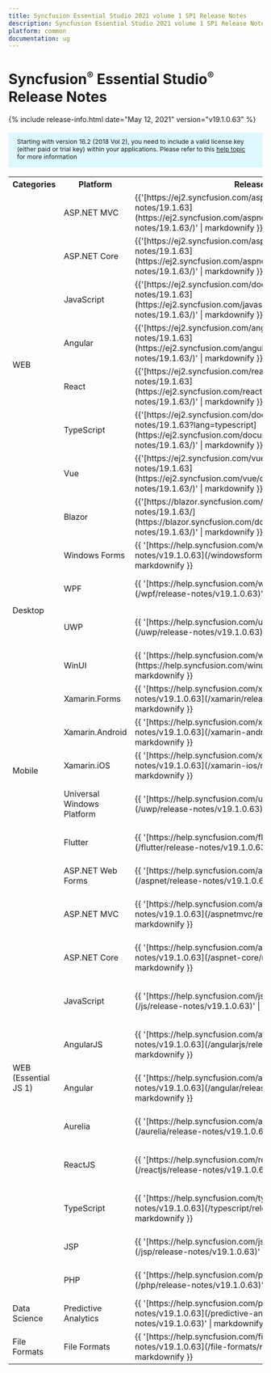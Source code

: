 ```yaml
---
title: Syncfusion Essential Studio 2021 volume 1 SP1 Release Notes  
description: Syncfusion Essential Studio 2021 volume 1 SP1 Release Notes  
platform: common
documentation: ug
---
```


# Syncfusion<sup style="font-size:70%">&reg;</sup>   Essential Studio<sup style="font-size:70%">&reg;</sup>  Release Notes  

{% include release-info.html date="May 12, 2021"   version="v19.1.0.63" %} 

<style>
#license {
    font-size: .88em!important;
margin-top: 1.5em;     margin-bottom: 1.5em;
    background-color: #def8ff;
    padding: 10px 17px 14px;
}
</style>

<div id="license">
Starting with version 16.2 (2018 Vol 2), you need to include a valid license key (either paid or trial key) within your applications. 
Please refer to this <a href="/common/essential-studio/licensing/license-key">help topic</a> for more information 
</div>



<table>
<tr>
<th>
Categories</th><th>
Platform</th><th>
Release Notes</th><th>
Read Me</th></tr>
<tr>
<td rowspan="8">
WEB 
</td>
<td>
ASP.NET MVC
</td>
<td>{{'[https://ej2.syncfusion.com/aspnetmvc/documentation/release-notes/19.1.63](https://ej2.syncfusion.com/aspnetmvc/documentation/release-notes/19.1.63/)' | markdownify }}
</td>
<td>{{'[http://files2.syncfusion.com/Installs/v19.1.0.63/ReadMe/web/ASPMVC.html](http://files2.syncfusion.com/Installs/v19.1.0.63/ReadMe/web/ASPMVC.html)' | markdownify }}
</td>
</tr>
<tr>
<td>
ASP.NET Core	
</td>
<td>{{'[https://ej2.syncfusion.com/aspnetcore/documentation/release-notes/19.1.63](https://ej2.syncfusion.com/aspnetcore/documentation/release-notes/19.1.63/)' | markdownify }}
</td>
<td>{{'[http://files2.syncfusion.com/Installs/v19.1.0.63/ReadMe/web/ASPNETCORE.html](http://files2.syncfusion.com/Installs/v19.1.0.63/ReadMe/web/ASPNETCORE.html)' | markdownify }}
</td>
</tr>
<tr>
<td>
JavaScript
</td>
<td>{{'[https://ej2.syncfusion.com/documentation/release-notes/19.1.63](https://ej2.syncfusion.com/javascript/documentation/release-notes/19.1.63/)' | markdownify }}
</td>
<td>{{'[http://files2.syncfusion.com/Installs/v19.1.0.63/ReadMe/web/JavaScript.html](http://files2.syncfusion.com/Installs/v19.1.0.63/ReadMe/web/JavaScript.html)' | markdownify }}
</td>
</tr>
<tr>
<td>
Angular
</td>
<td>{{'[https://ej2.syncfusion.com/angular/documentation/release-notes/19.1.63](https://ej2.syncfusion.com/angular/documentation/release-notes/19.1.63/)' | markdownify }}
</td>
<td>{{'[http://files2.syncfusion.com/Installs/v19.1.0.63/ReadMe/web/Angular.html](http://files2.syncfusion.com/Installs/v19.1.0.63/ReadMe/web/Angular.html)' | markdownify }}
</td>
</tr>
<tr>
<td>
React
</td>
<td>{{'[https://ej2.syncfusion.com/react/documentation/release-notes/19.1.63](https://ej2.syncfusion.com/react/documentation/release-notes/19.1.63/)' | markdownify }}
</td>
<td>{{'[http://files2.syncfusion.com/Installs/v19.1.0.63/ReadMe/web/React.html](http://files2.syncfusion.com/Installs/v19.1.0.63/ReadMe/web/React.html)' | markdownify }}
</td>
</tr>
<tr>
<td>
TypeScript
</td>
<td>{{'[https://ej2.syncfusion.com/documentation/release-notes/19.1.63?lang=typescript](https://ej2.syncfusion.com/documentation/release-notes/19.1.63/)' | markdownify }}
</td>
<td>{{'[http://files2.syncfusion.com/Installs/v19.1.0.63/ReadMe/web/TypeScript.html](http://files2.syncfusion.com/Installs/v19.1.0.63/ReadMe/web/TypeScript.html)' | markdownify }}
</td>
</tr>
<tr>
<td>
Vue
</td>
<td>{{'[https://ej2.syncfusion.com/vue/documentation/release-notes/19.1.63](https://ej2.syncfusion.com/vue/documentation/release-notes/19.1.63/)' | markdownify }}
</td>
<td>{{'[http://files2.syncfusion.com/Installs/v19.1.0.63/ReadMe/web/Vue.html](http://files2.syncfusion.com/Installs/v19.1.0.63/ReadMe/web/Vue.html)' | markdownify }}
</td>
</tr>
<tr>
<td>
Blazor
</td>
<td>{{'[https://blazor.syncfusion.com/documentation/release-notes/19.1.63/](https://blazor.syncfusion.com/documentation/release-notes/19.1.63/)' | markdownify }}
</td>
<td>{{'[http://files2.syncfusion.com/Installs/v19.1.0.63/ReadMe/web/Blazor.html](http://files2.syncfusion.com/Installs/v19.1.0.63/ReadMe/web/Blazor.html)' | markdownify }}
</td>
</tr>
<tr>
<td rowspan="4">
Desktop
</td>
<td>
Windows Forms
</td>
<td>{{ '[https://help.syncfusion.com/windowsforms/release-notes/v19.1.0.63](/windowsforms/release-notes/v19.1.0.63)' | markdownify }}
</td>
<td>{{ '[http://files2.syncfusion.com/Installs/v19.1.0.63/ReadMe/WindowsForms.html](http://files2.syncfusion.com/Installs/v19.1.0.63/ReadMe/WindowsForms.html)' | markdownify }}
</td>
</tr>
<tr>
<td>
WPF
</td>
<td>{{ '[https://help.syncfusion.com/wpf/release-notes/v19.1.0.63](/wpf/release-notes/v19.1.0.63)' | markdownify }}
</td>
<td>{{ '[http://files2.syncfusion.com/Installs/v19.1.0.63/ReadMe/WPF.html](http://files2.syncfusion.com/Installs/v19.1.0.63/ReadMe/WPF.html)' | markdownify }}
</td>
</tr>
<tr>
<td>
UWP
</td>
<td>{{ '[https://help.syncfusion.com/uwp/release-notes/v19.1.0.63](/uwp/release-notes/v19.1.0.63)' | markdownify }}
</td>
<td>{{ '[http://files2.syncfusion.com/Installs/v19.1.0.63/ReadMe/UniversalWindows.html](http://files2.syncfusion.com/Installs/v19.1.0.63/ReadMe/UniversalWindows.html)' | markdownify }}
</td>
</tr>
<tr>
<td>
WinUI
</td>
<td>{{ '[https://help.syncfusion.com/winui/release-notes/v19.1.0.63](https://help.syncfusion.com/winui/release-notes/v19.1.0.63)' | markdownify }}
</td>
<td>{{ '[http://files2.syncfusion.com/Installs/v19.1.0.63/ReadMe/WinUI.html](http://files2.syncfusion.com/Installs/v19.1.0.63/ReadMe/WinUI.html)' | markdownify }}
</td>
</tr>
<tr>
<td rowspan="5">
Mobile
</td>
<td>
Xamarin.Forms
</td>
<td>{{ '[https://help.syncfusion.com/xamarin/release-notes/v19.1.0.63](/xamarin/release-notes/v19.1.0.63)' | markdownify }}
</td>
<td>{{ '[http://files2.syncfusion.com/Installs/v19.1.0.63/ReadMe/Xamarin_Forms.html](http://files2.syncfusion.com/Installs/v19.1.0.63/ReadMe/Xamarin_Forms.html)' | markdownify }}
</td>
</tr>
<tr>
<td>
Xamarin.Android
</td>
<td>{{ '[https://help.syncfusion.com/xamarin-android/release-notes/v19.1.0.63](/xamarin-android/release-notes/v19.1.0.63)' | markdownify }}
</td>
<td>{{ '[http://files2.syncfusion.com/Installs/v19.1.0.63/ReadMe/Xamarin_Forms.html](http://files2.syncfusion.com/Installs/v19.1.0.63/ReadMe/Xamarin_Forms.html)' | markdownify }}
</td>
</tr>
<tr>
<td>
Xamarin.iOS
</td>
<td>{{ '[https://help.syncfusion.com/xamarin-ios/release-notes/v19.1.0.63](/xamarin-ios/release-notes/v19.1.0.63)' | markdownify }}
</td>
<td>{{ '[http://files2.syncfusion.com/Installs/v19.1.0.63/ReadMe/Xamarin_Forms.html](http://files2.syncfusion.com/Installs/v19.1.0.63/ReadMe/Xamarin_Forms.html)' | markdownify }}
</td>
</tr>
<tr>
<td>
Universal Windows Platform
</td>
<td>{{ '[https://help.syncfusion.com/uwp/release-notes/v19.1.0.63](/uwp/release-notes/v19.1.0.63)' | markdownify }}
</td>
<td>{{ '[http://files2.syncfusion.com/Installs/v19.1.0.63/ReadMe/UniversalWindows.html](http://files2.syncfusion.com/Installs/v19.1.0.63/ReadMe/UniversalWindows.html)' | markdownify }}
</td>
</tr>
<tr>
<td>
Flutter
</td>
<td>{{ '[https://help.syncfusion.com/flutter/release-notes/v19.1.0.63](/flutter/release-notes/v19.1.0.63)' | markdownify }}
</td>
<td>{{ '[http://files2.syncfusion.com/Installs/v19.1.0.63/ReadMe/Flutter.html](http://files2.syncfusion.com/Installs/v19.1.0.63/ReadMe/Flutter.html)' | markdownify }}
</td>
</tr>
<tr>
<td rowspan="11">
WEB (Essential JS 1)
</td>
<td>
ASP.NET Web Forms
</td>
<td>{{ '[https://help.syncfusion.com/aspnet/release-notes/v19.1.0.63](/aspnet/release-notes/v19.1.0.63)' | markdownify }}
</td>
<td>{{ '[http://files2.syncfusion.com/Installs/v19.1.0.63/ReadMe/essential-js1/ASP.html](http://files2.syncfusion.com/Installs/v19.1.0.63/ReadMe/essential-js1/ASP.html)' | markdownify }}
</td>
</tr>
<tr>
<td>
ASP.NET MVC
</td>
<td>{{ '[https://help.syncfusion.com/aspnetmvc/release-notes/v19.1.0.63](/aspnetmvc/release-notes/v19.1.0.63)' | markdownify }}
</td>
<td>{{ '[http://files2.syncfusion.com/Installs/v19.1.0.63/ReadMe/essential-js1/ASPMVC.html](http://files2.syncfusion.com/Installs/v19.1.0.63/ReadMe/essential-js1/ASPMVC.html)' | markdownify }}
</td>
</tr>
<tr>
<td>
ASP.NET Core
</td>
<td>{{ '[https://help.syncfusion.com/aspnet-core/release-notes/v19.1.0.63](/aspnet-core/release-notes/v19.1.0.63)' | markdownify }}
</td>
<td>
{{ '[http://files2.syncfusion.com/Installs/v19.1.0.63/ReadMe/essential-js1/ASPNETCORE.html](http://files2.syncfusion.com/Installs/v19.1.0.63/ReadMe/essential-js1/ASPNETCORE.html)' | markdownify }}
</td>
</tr>
<tr>
<td>
JavaScript
</td>
<td>{{ '[https://help.syncfusion.com/js/release-notes/v19.1.0.63](/js/release-notes/v19.1.0.63)' | markdownify }}
</td>
<td>{{ '[http://files2.syncfusion.com/Installs/v19.1.0.63/ReadMe/essential-js1/JavaScript.html](http://files2.syncfusion.com/Installs/v19.1.0.63/ReadMe/essential-js1/JavaScript.html)' | markdownify }}
</td>
</tr>
<tr>
<td>
AngularJS
</td>
<td>{{ '[https://help.syncfusion.com/angularjs/release-notes/v19.1.0.63](/angularjs/release-notes/v19.1.0.63)' | markdownify }}
</td>
<td>{{ '[http://files2.syncfusion.com/Installs/v19.1.0.63/ReadMe/essential-js1/AngularJS.html](http://files2.syncfusion.com/Installs/v19.1.0.63/ReadMe/essential-js1/AngularJS.html)' | markdownify }}
</td>
</tr>
<tr>
<td>
Angular
</td>
<td>{{ '[https://help.syncfusion.com/angular/release-notes/v19.1.0.63](/angular/release-notes/v19.1.0.63)' | markdownify }}
</td>
<td>{{ '[http://files2.syncfusion.com/Installs/v19.1.0.63/ReadMe/essential-js1/Angular.html](http://files2.syncfusion.com/Installs/v19.1.0.63/ReadMe/essential-js1/Angular.html)' | markdownify }}
</td>
</tr>
<tr>
<td>
Aurelia
</td>
<td>{{ '[https://help.syncfusion.com/aurelia/release-notes/v19.1.0.63](/aurelia/release-notes/v19.1.0.63)' | markdownify }}
</td>
<td>{{ '[http://files2.syncfusion.com/Installs/v19.1.0.63/ReadMe/essential-js1/Aurelia.html](http://files2.syncfusion.com/Installs/v19.1.0.63/ReadMe/essential-js1/Aurelia.html)' | markdownify }}
</td>
</tr>
<tr>
<td>
ReactJS
</td>
<td>{{ '[https://help.syncfusion.com/reactjs/release-notes/v19.1.0.63](/reactjs/release-notes/v19.1.0.63)' | markdownify }}
</td>
<td>{{ '[http://files2.syncfusion.com/Installs/v19.1.0.63/ReadMe/essential-js1/ReactJS.html](http://files2.syncfusion.com/Installs/v19.1.0.63/ReadMe/essential-js1/ReactJS.html)' | markdownify }}
</td>
</tr>
<tr>
<td>
TypeScript
</td>
<td>{{ '[https://help.syncfusion.com/typescript/release-notes/v19.1.0.63](/typescript/release-notes/v19.1.0.63)' | markdownify }}
</td>
<td>{{ '[http://files2.syncfusion.com/Installs/v19.1.0.63/ReadMe/essential-js1/TypeScript.html](http://files2.syncfusion.com/Installs/v19.1.0.63/ReadMe/essential-js1/TypeScript.html)' | markdownify }}
</td>
</tr>
<tr>
<td>
JSP
</td>
<td>{{ '[https://help.syncfusion.com/jsp/release-notes/v19.1.0.63](/jsp/release-notes/v19.1.0.63)' | markdownify }}
</td>
<td>{{ '[http://files2.syncfusion.com/Installs/v19.1.0.63/ReadMe/essential-js1/JSP.html](http://files2.syncfusion.com/Installs/v19.1.0.63/ReadMe/essential-js1/JSP.html)' | markdownify }}
</td>
</tr>
<tr>
<td>
PHP
</td>
<td>{{ '[https://help.syncfusion.com/php/release-notes/v19.1.0.63](/php/release-notes/v19.1.0.63)' | markdownify }}
</td>
<td>{{ '[http://files2.syncfusion.com/Installs/v19.1.0.63/ReadMe/essential-js1/PHP.html](http://files2.syncfusion.com/Installs/v19.1.0.63/ReadMe/essential-js1/PHP.html)' | markdownify }}
</td>
</tr>
<tr>
<td>
Data Science
</td>
<td>
Predictive Analytics
</td>
<td>{{ '[https://help.syncfusion.com/predictive-analytics/release-notes/v19.1.0.63](/predictive-analytics/release-notes/v19.1.0.63)' | markdownify }}
</td>
<td>
</td>
</tr>
<tr>
<td>
File Formats
</td>
<td>
File Formats
</td>
<td>{{ '[https://help.syncfusion.com/file-formats/release-notes/v19.1.0.63](/file-formats/release-notes/v19.1.0.63)' | markdownify }}
</td>
<td>
</td>
</tr>
</table>